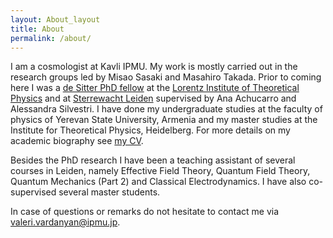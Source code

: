```yaml
---
layout: About_layout
title: About
permalink: /about/
---
```


I am a cosmologist at Kavli IPMU. My work is mostly carried out in the research groups led by Misao Sasaki and Masahiro Takada. Prior to coming here I was a [de Sitter PhD fellow](http://leidendesitter.nl/de_Sitter/Welcome.html) at the [Lorentz Institute of Theoretical Physics](https://www.lorentz.leidenuniv.nl/) and at [Sterrewacht Leiden](https://local.strw.leidenuniv.nl/) supervised by Ana Achucarro and Alessandra Silvestri. I have done my undergraduate studies at the faculty of physics of Yerevan State University, Armenia and my master studies at the Institute for Theoretical Physics, Heidelberg. For more details on my academic biography see [my CV](/files/Valeri_Vardanyan_CV.pdf). 


Besides the PhD research I have been a teaching assistant of several courses in Leiden, namely Effective Field Theory, Quantum Field Theory, Quantum Mechanics (Part 2) and Classical Electrodynamics. I have also co-supervised several master students.


In case of questions or remarks do not hesitate to contact me via [valeri.vardanyan@ipmu.jp](mailto:valeri.vardanyan@ipmu.jp).